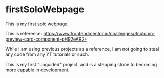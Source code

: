 # firstSoloWebpage

This is my first solo webpage.

This is reference:
https://www.frontendmentor.io/challenges/3column-preview-card-component-pH92eAR2-

While I am using previous projects as a reference, I am not going to steal any code from any YT tutorials or such.

This is my first "unguided" project, and is a stepping stone to becoming more capable in development.